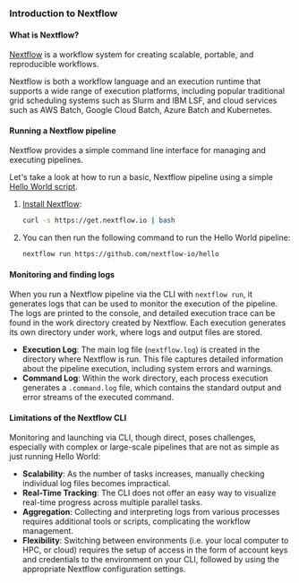 ### Introduction to Nextflow

#### What is Nextflow?

[Nextflow](https://www.nextflow.io/) is a workflow system for creating scalable, portable, and reproducible workflows.

Nextflow is both a workflow language and an execution runtime that supports a wide range of execution platforms, including popular traditional grid scheduling systems such as Slurm and IBM LSF, and cloud services such as AWS Batch, Google Cloud Batch, Azure Batch and Kubernetes.

#### Running a Nextflow pipeline

Nextflow provides a simple command line interface for managing and executing pipelines.

Let's take a look at how to run a basic, Nextflow pipeline using a simple [Hello World script](https://github.com/nextflow-io/hello).

1. [Install Nextflow](https://www.nextflow.io/docs/latest/install.html):

    ```bash
    curl -s https://get.nextflow.io | bash
    ```

2. You can then run the following command to run the Hello World pipeline:

    ```bash
    nextflow run https://github.com/nextflow-io/hello
    ```

#### Monitoring and finding logs

When you run a Nextflow pipeline via the CLI with `nextflow run`, it generates logs that can be used to monitor the execution of the pipeline. The logs are printed to the console, and detailed execution trace can be found in the work directory created by Nextflow. Each execution generates its own directory under work, where logs and output files are stored.

- **Execution Log**: The main log file (`nextflow.log`) is created in the directory where Nextflow is run. This file captures detailed information about the pipeline execution, including system errors and warnings.
- **Command Log**: Within the work directory, each process execution generates a `.command.log` file, which contains the standard output and error streams of the executed command.

#### Limitations of the Nextflow CLI

Monitoring and launching via CLI, though direct, poses challenges, especially with complex or large-scale pipelines that are not as simple as just running Hello World:

- **Scalability**: As the number of tasks increases, manually checking individual log files becomes impractical.
- **Real-Time Tracking**: The CLI does not offer an easy way to visualize real-time progress across multiple parallel tasks.
- **Aggregation**: Collecting and interpreting logs from various processes requires additional tools or scripts, complicating the workflow management.
- **Flexibility**: Switching between environments (i.e. your local computer to HPC, or cloud) requires the setup of access in the form of account keys and credentials to the environment on your CLI, followed by using the appropriate Nextflow configuration settings.